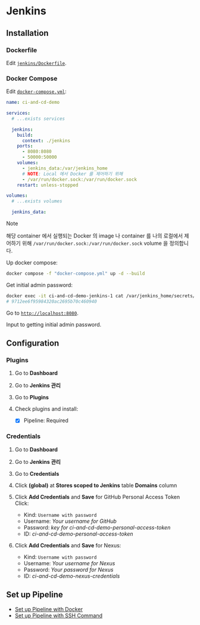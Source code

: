 # Jenkins

## Installation

### Dockerfile

Edit [`jenkins/Dockerfile`](../jenkins/Dockerfile).

### Docker Compose

Edit [`docker-compose.yml`](../docker-compose.yml):

```yml
name: ci-and-cd-demo

services:
  # ...exists services

  jenkins:
    build:
      context: ./jenkins
    ports:
      - 8080:8080
      - 50000:50000
    volumes:
      - jenkins_data:/var/jenkins_home
      # NOTE: Local 에서 Docker 를 제어하기 위해
      - /var/run/docker.sock:/var/run/docker.sock
    restart: unless-stopped

volumes:
  # ...exists volumes

  jenkins_data:
```

> [!NOTE]
> 해당 container 에서 실행되는 Docker 의 image 나 container 를 나의 로컬에서 제어하기 위해 `/var/run/docker.sock:/var/run/docker.sock` volume 을 정의합니다.

Up docker compose:

```bash
docker compose -f "docker-compose.yml" up -d --build
```

Get initial admin password:

```bash
docker exec -it ci-and-cd-demo-jenkins-1 cat /var/jenkins_home/secrets/initialAdminPassword
# 9712ee6f95984320ac2695b70c460940
```

Go to [`http://localhost:8080`](http://localhost:8080).

Input to getting initial admin password.

## Configuration

### Plugins

1. Go to **Dashboard**

2. Go to **Jenkins 관리**

3. Go to **Plugins**

4. Check plugins and install:

   - [x] Pipeline: Required

### Credentials

1. Go to **Dashboard**

2. Go to **Jenkins 관리**

3. Go to **Credentials**

4. Click **(global)** at **Stores scoped to Jenkins** table **Domains** column

5. Click **Add Credentials** and **Save** for GitHub Personal Access Token Click:

   - Kind: `Username with password`
   - Username: _Your username for GitHub_
   - Password: _key for ci-and-cd-demo-personal-access-token_
   - ID: _ci-and-cd-demo-personal-access-token_

6. Click **Add Credentials** and **Save** for Nexus:

   - Kind: `Username with password`
   - Username: _Your username for Nexus_
   - Password: _Your password for Nexus_
   - ID: _ci-and-cd-demo-nexus-credentials_

## Set up Pipeline

- [Set up Pipeline with Docker](./jenkins-set-up-pipeline-docker.md)
- [Set up Pipeline with SSH Command](./jenkins-set-up-pipeline-ssh-command.md)
